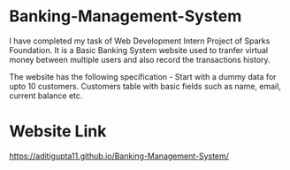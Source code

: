 # Banking-Management-System

I have completed my task of Web Development Intern Project of Sparks Foundation. It is a Basic Banking System website used to tranfer virtual money between multiple users and also record the transactions history.

The website has the following specification -
Start with a dummy data for upto 10 customers. Customers table with basic fields such as name, email, current balance etc.

# Website Link
https://aditigupta11.github.io/Banking-Management-System/
